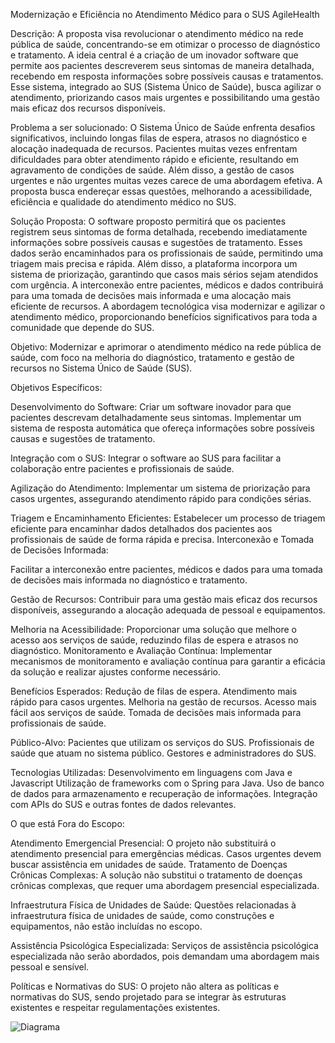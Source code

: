 Modernização e Eficiência no Atendimento Médico para o SUS
AgileHealth

Descrição:
A proposta visa revolucionar o atendimento médico na rede pública de saúde, concentrando-se em otimizar o processo de diagnóstico e tratamento. A ideia central é a criação de um inovador software que permite aos pacientes descreverem seus sintomas de maneira detalhada, recebendo em resposta informações sobre possíveis causas e tratamentos. Esse sistema, integrado ao SUS (Sistema Único de Saúde), busca agilizar o atendimento, priorizando casos mais urgentes e possibilitando uma gestão mais eficaz dos recursos disponíveis.

Problema a ser solucionado:
O Sistema Único de Saúde enfrenta desafios significativos, incluindo longas filas de espera, atrasos no diagnóstico e alocação inadequada de recursos. Pacientes muitas vezes enfrentam dificuldades para obter atendimento rápido e eficiente, resultando em agravamento de condições de saúde. Além disso, a gestão de casos urgentes e não urgentes muitas vezes carece de uma abordagem efetiva. A proposta busca endereçar essas questões, melhorando a acessibilidade, eficiência e qualidade do atendimento médico no SUS.

Solução Proposta:
O software proposto permitirá que os pacientes registrem seus sintomas de forma detalhada, recebendo imediatamente informações sobre possíveis causas e sugestões de tratamento. Esses dados serão encaminhados para os profissionais de saúde, permitindo uma triagem mais precisa e rápida. Além disso, a plataforma incorpora um sistema de priorização, garantindo que casos mais sérios sejam atendidos com urgência. A interconexão entre pacientes, médicos e dados contribuirá para uma tomada de decisões mais informada e uma alocação mais eficiente de recursos. A abordagem tecnológica visa modernizar e agilizar o atendimento médico, proporcionando benefícios significativos para toda a comunidade que depende do SUS.






Objetivo:
Modernizar e aprimorar o atendimento médico na rede pública de saúde, com foco na melhoria do diagnóstico, tratamento e gestão de recursos no Sistema Único de Saúde (SUS).

Objetivos Específicos:

Desenvolvimento do Software:
Criar um software inovador para que pacientes descrevam detalhadamente seus sintomas.
Implementar um sistema de resposta automática que ofereça informações sobre possíveis causas e sugestões de tratamento.

Integração com o SUS:
Integrar o software ao SUS para facilitar a colaboração entre pacientes e profissionais de saúde.

Agilização do Atendimento:
Implementar um sistema de priorização para casos urgentes, assegurando atendimento rápido para condições sérias.

Triagem e Encaminhamento Eficientes:
Estabelecer um processo de triagem eficiente para encaminhar dados detalhados dos pacientes aos profissionais de saúde de forma rápida e precisa.
Interconexão e Tomada de Decisões Informada:

Facilitar a interconexão entre pacientes, médicos e dados para uma tomada de decisões mais informada no diagnóstico e tratamento.

Gestão de Recursos:
Contribuir para uma gestão mais eficaz dos recursos disponíveis, assegurando a alocação adequada de pessoal e equipamentos.

Melhoria na Acessibilidade:
Proporcionar uma solução que melhore o acesso aos serviços de saúde, reduzindo filas de espera e atrasos no diagnóstico.
Monitoramento e Avaliação Contínua:
Implementar mecanismos de monitoramento e avaliação contínua para garantir a eficácia da solução e realizar ajustes conforme necessário.

Benefícios Esperados:
Redução de filas de espera.
Atendimento mais rápido para casos urgentes.
Melhoria na gestão de recursos.
Acesso mais fácil aos serviços de saúde.
Tomada de decisões mais informada para profissionais de saúde.

Público-Alvo:
Pacientes que utilizam os serviços do SUS.
Profissionais de saúde que atuam no sistema público.
Gestores e administradores do SUS.

Tecnologias Utilizadas:
Desenvolvimento em linguagens com Java e Javascript
Utilização de frameworks com o Spring para Java.
Uso de banco de dados para armazenamento e recuperação de informações.
Integração com APIs do SUS e outras fontes de dados relevantes.

O que está Fora do Escopo:

Atendimento Emergencial Presencial:
O projeto não substituirá o atendimento presencial para emergências médicas. Casos urgentes devem buscar assistência em unidades de saúde.
Tratamento de Doenças Crônicas Complexas:
A solução não substitui o tratamento de doenças crônicas complexas, que requer uma abordagem presencial especializada.

Infraestrutura Física de Unidades de Saúde:
Questões relacionadas à infraestrutura física de unidades de saúde, como construções e equipamentos, não estão incluídas no escopo.

Assistência Psicológica Especializada:
Serviços de assistência psicológica especializada não serão abordados, pois demandam uma abordagem mais pessoal e sensível.

Políticas e Normativas do SUS:
O projeto não altera as políticas e normativas do SUS, sendo projetado para se integrar às estruturas existentes e respeitar regulamentações existentes.





![Diagrama](https://github.com/Seato2/Global-Solution---Java/assets/91990787/3aaf24b3-9f25-4deb-986f-82c2f916cfd6)


